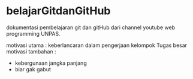 # belajarGitdanGitHub
dokumentasi pembelajaran git dan gitHub dari channel youtube web programming UNPAS.

motivasi utama : keberlancaran dalam pengerjaan kelompok Tugas besar
motivasi tambahan : 
  - kebergunaan jangka panjang
  - biar gak gabut
